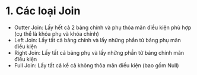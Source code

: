 # 1. Các loại Join
- Outter Join: Lấy hết cả 2 bảng chính và phụ thỏa mãn điều kiện phù hợp (cụ thể là khóa phụ và khóa chính)
- Left Join: Lấy tất cả bảng chính và lấy những phần tử bảng phụ mãn điều kiện
- Right Join: Lấy tất cả bảng phụ và lấy những phần tử bảng chính mãn điều kiện
- Full Join: Lấy tất cả kể cả không thỏa mãn điều kiện (bao gồm Null)
